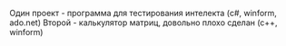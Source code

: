 Один проект - программа для тестирования интелекта (c#, winform, ado.net)
Второй - калькулятор матриц, довольно плохо сделан (с++, winform)
